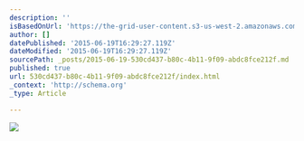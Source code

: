 ```yaml
---
description: ''
isBasedOnUrl: 'https://the-grid-user-content.s3-us-west-2.amazonaws.com/99c48640-059d-45e4-a55f-0e65f9a55b0e.png'
author: []
datePublished: '2015-06-19T16:29:27.119Z'
dateModified: '2015-06-19T16:29:27.119Z'
sourcePath: _posts/2015-06-19-530cd437-b80c-4b11-9f09-abdc8fce212f.md
published: true
url: 530cd437-b80c-4b11-9f09-abdc8fce212f/index.html
_context: 'http://schema.org'
_type: Article

---
```

![](https://the-grid-user-content.s3-us-west-2.amazonaws.com/99c48640-059d-45e4-a55f-0e65f9a55b0e.png)